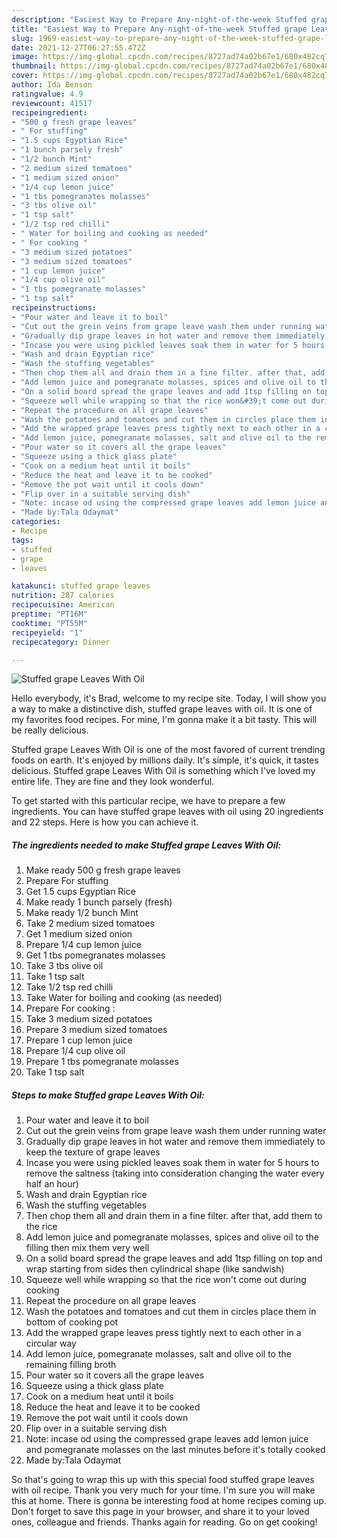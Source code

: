 ```yaml
---
description: "Easiest Way to Prepare Any-night-of-the-week Stuffed grape Leaves With Oil"
title: "Easiest Way to Prepare Any-night-of-the-week Stuffed grape Leaves With Oil"
slug: 1969-easiest-way-to-prepare-any-night-of-the-week-stuffed-grape-leaves-with-oil
date: 2021-12-27T06:27:55.472Z
image: https://img-global.cpcdn.com/recipes/8727ad74a02b67e1/680x482cq70/stuffed-grape-leaves-with-oil-recipe-main-photo.jpg
thumbnail: https://img-global.cpcdn.com/recipes/8727ad74a02b67e1/680x482cq70/stuffed-grape-leaves-with-oil-recipe-main-photo.jpg
cover: https://img-global.cpcdn.com/recipes/8727ad74a02b67e1/680x482cq70/stuffed-grape-leaves-with-oil-recipe-main-photo.jpg
author: Ida Benson
ratingvalue: 4.9
reviewcount: 41517
recipeingredient:
- "500 g fresh grape leaves"
- " For stuffing"
- "1.5 cups Egyptian Rice"
- "1 bunch parsely fresh"
- "1/2 bunch Mint"
- "2 medium sized tomatoes"
- "1 medium sized onion"
- "1/4 cup lemon juice"
- "1 tbs pomegranates molasses"
- "3 tbs olive oil"
- "1 tsp salt"
- "1/2 tsp red chilli"
- " Water for boiling and cooking as needed"
- " For cooking "
- "3 medium sized potatoes"
- "3 medium sized tomatoes"
- "1 cup lemon juice"
- "1/4 cup olive oil"
- "1 tbs pomegranate molasses"
- "1 tsp salt"
recipeinstructions:
- "Pour water and leave it to boil"
- "Cut out the grein veins from grape leave wash them under running water"
- "Gradually dip grape leaves in hot water and remove them immediately to keep the texture of grape leaves"
- "Incase you were using pickled leaves soak them in water for 5 hours to remove the saltness (taking into consideration changing the water every half an hour)"
- "Wash and drain Egyptian rice"
- "Wash the stuffing vegetables"
- "Then chop them all and drain them in a fine filter. after that, add them to the rice"
- "Add lemon juice and pomegranate molasses, spices and olive oil to the filling then mix them very well"
- "On a solid board spread the grape leaves and add 1tsp filling on top and wrap starting from sides then cylindrical shape (like sandwish)"
- "Squeeze well while wrapping so that the rice won&#39;t come out during cooking"
- "Repeat the procedure on all grape leaves"
- "Wash the potatoes and tomatoes and cut them in circles place them in bottom of cooking pot"
- "Add the wrapped grape leaves press tightly next to each other in a circular way"
- "Add lemon juice, pomegranate molasses, salt and olive oil to the remaining filling broth"
- "Pour water so it covers all the grape leaves"
- "Squeeze using a thick glass plate"
- "Cook on a medium heat until it boils"
- "Reduce the heat and leave it to be cooked"
- "Remove the pot wait until it cools down"
- "Flip over in a suitable serving dish"
- "Note: incase od using the compressed grape leaves add lemon juice and pomegranate molasses on the last minutes before it&#39;s totally cooked"
- "Made by:Tala Odaymat"
categories:
- Recipe
tags:
- stuffed
- grape
- leaves

katakunci: stuffed grape leaves 
nutrition: 287 calories
recipecuisine: American
preptime: "PT16M"
cooktime: "PT55M"
recipeyield: "1"
recipecategory: Dinner

---
```



![Stuffed grape Leaves With Oil](https://img-global.cpcdn.com/recipes/8727ad74a02b67e1/680x482cq70/stuffed-grape-leaves-with-oil-recipe-main-photo.jpg)

Hello everybody, it's Brad, welcome to my recipe site. Today, I will show you a way to make a distinctive dish, stuffed grape leaves with oil. It is one of my favorites food recipes. For mine, I'm gonna make it a bit tasty. This will be really delicious.



Stuffed grape Leaves With Oil is one of the most favored of current trending foods on earth. It's enjoyed by millions daily. It's simple, it's quick, it tastes delicious. Stuffed grape Leaves With Oil is something which I've loved my entire life. They are fine and they look wonderful.


To get started with this particular recipe, we have to prepare a few ingredients. You can have stuffed grape leaves with oil using 20 ingredients and 22 steps. Here is how you can achieve it.

<!--inarticleads1-->

##### The ingredients needed to make Stuffed grape Leaves With Oil:

1. Make ready 500 g fresh grape leaves
1. Prepare  For stuffing
1. Get 1.5 cups Egyptian Rice
1. Make ready 1 bunch parsely (fresh)
1. Make ready 1/2 bunch Mint
1. Take 2 medium sized tomatoes
1. Get 1 medium sized onion
1. Prepare 1/4 cup lemon juice
1. Get 1 tbs pomegranates molasses
1. Take 3 tbs olive oil
1. Take 1 tsp salt
1. Take 1/2 tsp red chilli
1. Take  Water for boiling and cooking (as needed)
1. Prepare  For cooking :
1. Take 3 medium sized potatoes
1. Prepare 3 medium sized tomatoes
1. Prepare 1 cup lemon juice
1. Prepare 1/4 cup olive oil
1. Prepare 1 tbs pomegranate molasses
1. Take 1 tsp salt




<!--inarticleads2-->

##### Steps to make Stuffed grape Leaves With Oil:

1. Pour water and leave it to boil
1. Cut out the grein veins from grape leave wash them under running water
1. Gradually dip grape leaves in hot water and remove them immediately to keep the texture of grape leaves
1. Incase you were using pickled leaves soak them in water for 5 hours to remove the saltness (taking into consideration changing the water every half an hour)
1. Wash and drain Egyptian rice
1. Wash the stuffing vegetables
1. Then chop them all and drain them in a fine filter. after that, add them to the rice
1. Add lemon juice and pomegranate molasses, spices and olive oil to the filling then mix them very well
1. On a solid board spread the grape leaves and add 1tsp filling on top and wrap starting from sides then cylindrical shape (like sandwish)
1. Squeeze well while wrapping so that the rice won&#39;t come out during cooking
1. Repeat the procedure on all grape leaves
1. Wash the potatoes and tomatoes and cut them in circles place them in bottom of cooking pot
1. Add the wrapped grape leaves press tightly next to each other in a circular way
1. Add lemon juice, pomegranate molasses, salt and olive oil to the remaining filling broth
1. Pour water so it covers all the grape leaves
1. Squeeze using a thick glass plate
1. Cook on a medium heat until it boils
1. Reduce the heat and leave it to be cooked
1. Remove the pot wait until it cools down
1. Flip over in a suitable serving dish
1. Note: incase od using the compressed grape leaves add lemon juice and pomegranate molasses on the last minutes before it&#39;s totally cooked
1. Made by:Tala Odaymat




So that's going to wrap this up with this special food stuffed grape leaves with oil recipe. Thank you very much for your time. I'm sure you will make this at home. There is gonna be interesting food at home recipes coming up. Don't forget to save this page in your browser, and share it to your loved ones, colleague and friends. Thanks again for reading. Go on get cooking!
